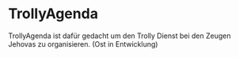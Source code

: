 # TrollyAgenda
TrollyAgenda ist dafür gedacht um den Trolly Dienst bei den Zeugen Jehovas zu organisieren. (Ost in Entwicklung)
